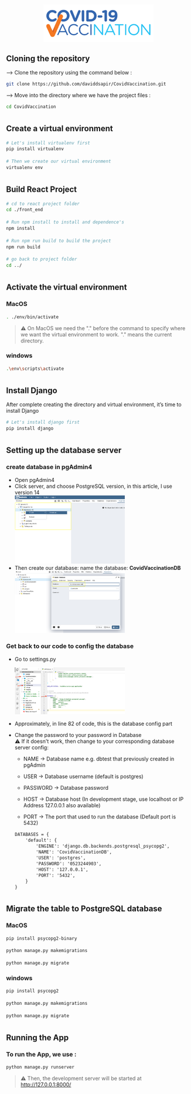 <div align="center">

<img src="front_end/src/Images/vaccination_icon.png" style="width: 300px"/>

</div>

## Cloning the repository

--> Clone the repository using the command below :

```bash
git clone https://github.com/daviddsapir/CovidVaccination.git

```

--> Move into the directory where we have the project files :

```bash
cd CovidVaccination
```

#

## Create a virtual environment

```bash
# Let's install virtualenv first
pip install virtualenv

# Then we create our virtual environment
virtualenv env
```

#

## Build React Project

```bash
# cd to react project folder
cd ./front_end

# Run npm install to install and dependence's
npm install

# Run npm run build to build the project
npm run build

# go back to project folder
cd ../
```

#

## Activate the virtual environment

### MacOS

```bash
. ./env/bin/activate
```

> ⚠ On MacOS we need the "." before the command to specify where we want the virtual environment to work. "." means the current directory.

### windows

```bash
.\env\scripts\activate
```

#

## Install Django

After complete creating the directory and virtual environment, it’s time to install Django

```bash
# Let's install django first
pip install django
```

#

## Setting up the database server

### create database in pgAdmin4

<ul>
    <li>Open pgAdmin4</li>
    <li>Click server, and choose PostgreSQL version, in this article, I use version 14</li>
    <img src="doc utils/create our database name.png" style="width: 300px"/>
    <li>Then create our database: name the database: <b>CovidVaccinationDB</b></li>
    <img src="doc utils/Name the database.png" style="width: 300px"/>
</ul>

### Get back to our code to config the database

<ul>
    <li> <p>Go to settings.py</p> </li>
    <img src="doc utils/settings.png" style="width: 300px"/>
    <li> <p>Approximately, in line 82 of code, this is the database config part</p> </li>
    <li> <p> Change the password to your password in Database <br />
            ⚠ If it doesn't work, then change to your corresponding database server config:</p>
            <ul>
                <li> <p>NAME → Database name e.g. dbtest that previously created in pgAdmin</p> </li>
                <li> <p>USER → Database username (default is postgres)</p> </li>
                <li> <p>PASSWORD → Database password</p> </li>
                <li> <p>HOST → Database host (In development stage, use localhost or IP Address 127.0.0.1 also available)</p> </li>
                <li> <p>PORT → The port that used to run the database (Default port is 5432)</p> </li>
            </ul>

    DATABASES = {
        'default': {
            'ENGINE': 'django.db.backends.postgresql_psycopg2',
            'NAME': 'CovidVaccinationDB',
            'USER': 'postgres',
            'PASSWORD': '0523244903',
            'HOST': '127.0.0.1',
            'PORT': '5432',
        }
    }

</ul>

#

## Migrate the table to PostgreSQL database

### MacOS

```bash
pip install psycopg2-binary

python manage.py makemigrations

python manage.py migrate
```

### windows

```bash
pip install psycopg2

python manage.py makemigrations

python manage.py migrate
```

#

## Running the App

### To run the App, we use :

```bash
python manage.py runserver
```

> ⚠ Then, the development server will be started at http://127.0.0.1:8000/

#
